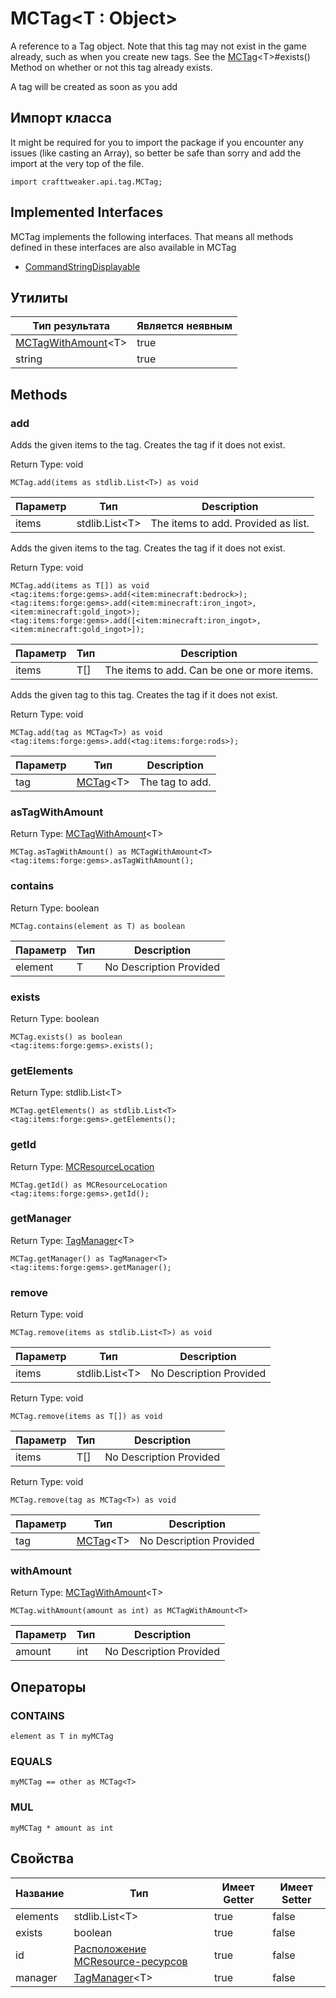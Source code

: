 # MCTag&LT;T : Object&GT;

A reference to a Tag object. Note that this tag may not exist in the game already, such as when you create new tags. See the [MCTag](/vanilla/api/tags/MCTag)&lt;T&gt;#exists() Method on whether or not this tag already exists. <p> A tag will be created as soon as you add

## Импорт класса

It might be required for you to import the package if you encounter any issues (like casting an Array), so better be safe than sorry and add the import at the very top of the file.
```zenscript
import crafttweaker.api.tag.MCTag;
```


## Implemented Interfaces
MCTag implements the following interfaces. That means all methods defined in these interfaces are also available in MCTag

- [CommandStringDisplayable](/vanilla/api/brackets/CommandStringDisplayable)

## Утилиты

| Тип результата                                                            | Является неявным |
| ------------------------------------------------------------------------- | ---------------- |
| [MCTagWithAmount](/vanilla/api/tags/MCTagWithAmount)&lt;T&gt; | true             |
| string                                                                    | true             |

## Methods

### add

Adds the given items to the tag. Creates the tag if it does not exist.

Return Type: void

```zenscript
MCTag.add(items as stdlib.List<T>) as void
```

| Параметр | Тип                              | Description                         |
| -------- | -------------------------------- | ----------------------------------- |
| items    | stdlib.List&lt;T&gt; | The items to add. Provided as list. |


Adds the given items to the tag. Creates the tag if it does not exist.

Return Type: void

```zenscript
MCTag.add(items as T[]) as void
<tag:items:forge:gems>.add(<item:minecraft:bedrock>);
<tag:items:forge:gems>.add(<item:minecraft:iron_ingot>, <item:minecraft:gold_ingot>);
<tag:items:forge:gems>.add([<item:minecraft:iron_ingot>, <item:minecraft:gold_ingot>]);
```

| Параметр | Тип | Description                                 |
| -------- | --- | ------------------------------------------- |
| items    | T[] | The items to add. Can be one or more items. |


Adds the given tag to this tag. Creates the tag if it does not exist.

Return Type: void

```zenscript
MCTag.add(tag as MCTag<T>) as void
<tag:items:forge:gems>.add(<tag:items:forge:rods>);
```

| Параметр | Тип                                                   | Description     |
| -------- | ----------------------------------------------------- | --------------- |
| tag      | [MCTag](/vanilla/api/tags/MCTag)&lt;T&gt; | The tag to add. |


### asTagWithAmount

Return Type: [MCTagWithAmount](/vanilla/api/tags/MCTagWithAmount)&lt;T&gt;

```zenscript
MCTag.asTagWithAmount() as MCTagWithAmount<T>
<tag:items:forge:gems>.asTagWithAmount();
```

### contains

Return Type: boolean

```zenscript
MCTag.contains(element as T) as boolean
```

| Параметр | Тип | Description             |
| -------- | --- | ----------------------- |
| element  | T   | No Description Provided |


### exists

Return Type: boolean

```zenscript
MCTag.exists() as boolean
<tag:items:forge:gems>.exists();
```

### getElements

Return Type: stdlib.List&lt;T&gt;

```zenscript
MCTag.getElements() as stdlib.List<T>
<tag:items:forge:gems>.getElements();
```

### getId

Return Type: [MCResourceLocation](/vanilla/api/util/MCResourceLocation)

```zenscript
MCTag.getId() as MCResourceLocation
<tag:items:forge:gems>.getId();
```

### getManager

Return Type: [TagManager](/vanilla/api/tags/TagManager)&lt;T&gt;

```zenscript
MCTag.getManager() as TagManager<T>
<tag:items:forge:gems>.getManager();
```

### remove

Return Type: void

```zenscript
MCTag.remove(items as stdlib.List<T>) as void
```

| Параметр | Тип                              | Description             |
| -------- | -------------------------------- | ----------------------- |
| items    | stdlib.List&lt;T&gt; | No Description Provided |


Return Type: void

```zenscript
MCTag.remove(items as T[]) as void
```

| Параметр | Тип | Description             |
| -------- | --- | ----------------------- |
| items    | T[] | No Description Provided |


Return Type: void

```zenscript
MCTag.remove(tag as MCTag<T>) as void
```

| Параметр | Тип                                                   | Description             |
| -------- | ----------------------------------------------------- | ----------------------- |
| tag      | [MCTag](/vanilla/api/tags/MCTag)&lt;T&gt; | No Description Provided |


### withAmount

Return Type: [MCTagWithAmount](/vanilla/api/tags/MCTagWithAmount)&lt;T&gt;

```zenscript
MCTag.withAmount(amount as int) as MCTagWithAmount<T>
```

| Параметр | Тип | Description             |
| -------- | --- | ----------------------- |
| amount   | int | No Description Provided |



## Операторы

### CONTAINS

```zenscript
element as T in myMCTag
```



### EQUALS

```zenscript
myMCTag == other as MCTag<T>
```



### MUL

```zenscript
myMCTag * amount as int
```




## Свойства

| Название | Тип                                                                      | Имеет Getter | Имеет Setter |
| -------- | ------------------------------------------------------------------------ | ------------ | ------------ |
| elements | stdlib.List&lt;T&gt;                                         | true         | false        |
| exists   | boolean                                                                  | true         | false        |
| id       | [Расположение MCResource-ресурсов](/vanilla/api/util/MCResourceLocation) | true         | false        |
| manager  | [TagManager](/vanilla/api/tags/TagManager)&lt;T&gt;          | true         | false        |

